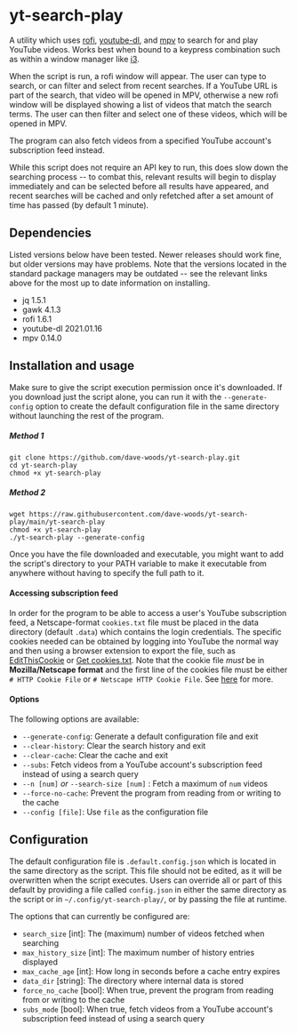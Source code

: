 # yt-search-play

A utility which uses [rofi](https://github.com/davatorium/rofi), [youtube-dl](https://github.com/ytdl-org/youtube-dl), and [mpv](https://github.com/mpv-player/mpv) to search for and play YouTube videos. Works best when bound to a keypress combination such as within a window manager like [i3](https://github.com/i3/i3).

When the script is run, a rofi window will appear. The user can type to search, or can filter and select from recent searches. If a YouTube URL is part of the search, that video will be opened in MPV, otherwise a new rofi window will be displayed showing a list of videos that match the search terms. The user can then filter and select one of these videos, which will be opened in MPV.

The program can also fetch videos from a specified YouTube account's subscription feed instead.

While this script does not require an API key to run, this does slow down the searching process -- to combat this, relevant results will begin to display immediately and can be selected before all results have appeared, and recent searches will be cached and only refetched after a set amount of time has passed (by default 1 minute).

## Dependencies

Listed versions below have been tested. Newer releases should work fine, but older versions may have problems. Note that the versions located in the standard package managers may be outdated -- see the relevant links above for the most up to date information on installing.

* jq 1.5.1
* gawk 4.1.3
* rofi 1.6.1
* youtube-dl 2021.01.16
* mpv 0.14.0

## Installation and usage

Make sure to give the script execution permission once it's downloaded. If you download just the script alone, you can run it with the `--generate-config` option to create the default configuration file in the same directory without launching the rest of the program.
##### Method 1
```
git clone https://github.com/dave-woods/yt-search-play.git
cd yt-search-play
chmod +x yt-search-play
```
##### Method 2
```
wget https://raw.githubusercontent.com/dave-woods/yt-search-play/main/yt-search-play
chmod +x yt-search-play
./yt-search-play --generate-config
```

Once you have the file downloaded and executable, you might want to add the script's directory to your PATH variable to make it executable from anywhere without having to specify the full path to it.

#### Accessing subscription feed

In order for the program to be able to access a user's YouTube subscription feed, a Netscape-format `cookies.txt` file must be placed in the data directory (default `.data`) which contains the login credentials. The specific cookies needed can be obtained by logging into YouTube the normal way and then using a browser extension to export the file, such as [EditThisCookie](https://chrome.google.com/webstore/detail/editthiscookie/fngmhnnpilhplaeedifhccceomclgfbg) or [Get cookies.txt](https://chrome.google.com/webstore/detail/get-cookiestxt/bgaddhkoddajcdgocldbbfleckgcbcid). Note that the cookie file *must* be in **Mozilla/Netscape format** and the first line of the cookies file must be either `# HTTP Cookie File` or `# Netscape HTTP Cookie File`. See [here](https://github.com/ytdl-org/youtube-dl/#how-do-i-pass-cookies-to-youtube-dl) for more.

#### Options

The following options are available:
* `--generate-config`: Generate a default configuration file and exit
* `--clear-history`: Clear the search history and exit
* `--clear-cache`: Clear the cache and exit
* `--subs`: Fetch videos from a YouTube account's subscription feed instead of using a search query
* `--n [num]` *or* `--search-size [num]` : Fetch a maximum of `num` videos
* `--force-no-cache`: Prevent the program from reading from or writing to the cache
* `--config [file]`: Use `file` as the configuration file

## Configuration

The default configuration file is `.default.config.json` which is located in the same directory as the script. This file should not be edited, as it will be overwritten when the script executes. Users can override all or part of this default by providing a file called `config.json` in either the same directory as the script or in `~/.config/yt-search-play/`, or by passing the file at runtime.

The options that can currently be configured are:
* `search_size` [int]: The (maximum) number of videos fetched when searching
* `max_history_size` [int]: The maximum number of history entries displayed
* `max_cache_age` [int]: How long in seconds before a cache entry expires
* `data_dir` [string]: The directory where internal data is stored
* `force_no_cache` [bool]: When true, prevent the program from reading from or writing to the cache
* `subs_mode` [bool]: When true, fetch videos from a YouTube account's subscription feed instead of using a search query

